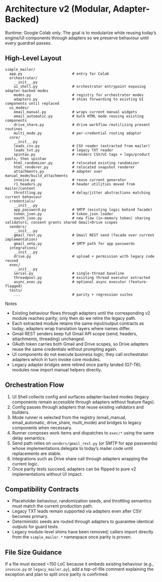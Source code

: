 # Architecture v2 (Modular, Adapter-Backed)

Runtime: Google Colab only. The goal is to modularize while reusing today’s engine/UI components through adapters so we preserve behaviour until every guardrail passes.

## High-Level Layout

```
simple_mailer/
  app.py                       # entry for Colab
  orchestrator/
    __init__.py
    ui_shell.py                # orchestrator entrypoint exposing adapter-backed modes
    modes.py                   # registry for orchestrator modes
    adapters.py                # shims forwarding to existing UI components until replaced
  ui_modes/
    email_manual.py            # wraps current manual widgets
    email_automatic.py         # bulk HTML mode reusing existing components
    drive_share.py             # drive workflow reutilizing present routines
    multi_mode.py              # per-credential routing adaptor
  core/
    __init__.py
    leads_csv.py               # CSV reader (extracted from mailer)
    leads_txt.py               # legacy TXT reader
    spintax.py                 # renders CSV/UI tags + logo/product pools, then spintax
    html_randomizer.py         # relocated existing randomizer
    html_renderer.py           # relocated snapshot renderer
    attachments.py             # adapter over manual_mode/build_attachments
    invoice.py                 # reuse current generator
    r1_headers.py              # header utilities moved from mailer/content
    throttling.py              # delay/jitter abstractions matching current behaviour
  credentials/
    __init__.py
    app_password.py            # SMTP (existing logic behind facade)
    token_json.py              # token.json loader
    oauth_json.py              # new flow (in-memory token) sharing validators; consent grants shared Gmail+Drive scopes
  senders/
    __init__.py
    gmail_rest.py              # Gmail REST send (facade over current implementation)
    gmail_smtp.py              # SMTP path for app passwords
  integrations/
    __init__.py
    drive.py                   # upload + permission with legacy code reused
  exec/
    __init__.py
    serial.py                  # single-thread baseline
    threadpool.py              # existing thread executor extracted
    async_exec.py              # optional async executor (feature-flagged)
  tests/
    ...                        # parity + regression suites
```

Notes
- Existing behaviour flows through adapters until the corresponding v2 module reaches parity; only then do we retire the legacy path.
- Each extracted module retains the same input/output contracts as today; adapters wrap translation layers where names differ.
- Gmail REST senders keep full Gmail API scope (send, headers, attachments, threading) unchanged.
- OAuth token carries both Gmail and Drive scopes, so Drive adapters reuse the same credentials without prompting again.
- UI components do not execute business logic; they call orchestrator adapters which in turn invoke core modules.
- Legacy adapter bridges were retired once parity landed (G7-T6); modules now import manual helpers directly.

## Orchestration Flow

1. UI Shell collects config and surfaces adapter-backed modes (legacy components remain accessible through adapters without feature flags).
2. Config passes through adapters that reuse existing validators and builders.
3. Mode runner is selected from the registry (email_manual, email_automatic, drive_share, multi_mode) and bridges to legacy components when necessary.
4. Runner composes work items and dispatches to `exec/*` using the same delay semantics.
5. Send path relies on `senders/gmail_rest.py` (or SMTP for app passwords) whose implementations delegate to today’s mailer code until replacements are stable.
6. Integrations such as Drive share call through adapters wrapping the current logic.
7. Once parity tests succeed, adapters can be flipped to pure v2 implementations without UI impact.

## Compatibility Contracts

- Placeholder behaviour, randomization seeds, and throttling semantics must match the current production path.
- Legacy TXT leads remain supported via adapters even after CSV becomes primary.
- Deterministic seeds are routed through adapters to guarantee identical outputs for guard tests.
- Legacy module-level shims have been removed; callers import directly from the `simple_mailer.*` namespace once parity is proven.

## File Size Guidance

If a file must exceed ~150 LoC because it embeds existing behaviour (e.g., `invoice.py` or `legacy_mailer.py`), add a top-of-file comment explaining the exception and plan to split once parity is confirmed.
